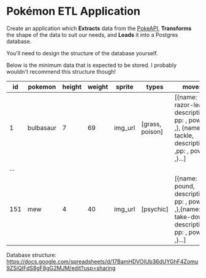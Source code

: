 # Pokémon ETL Application

Create an application which **Extracts** data from the [PokeAPI](https://pokeapi.co), **Transforms** the shape of the data to suit our needs, and **Loads** it into a Postgres database.

You'll need to design the structure of the database yourself.

Below is the minimum data that is expected to be stored. I probably wouldn't recommend this structure though!

| id  | pokemon   | height | weight | sprite  | types           | moves                                                                                               |
| --- | --------- | ------ | ------ | ------- | --------------- | --------------------------------------------------------------------------------------------------- |
| 1   | bulbasaur | 7      | 69     | img_url | [grass, poison] | [{name: razor-leaf, description:, pp: , power: ,}, {name: tackle, description: ,pp: , power: ,}...] |
| ... |           |        |        |         |                 |                                                                                                     |
| 151 | mew       | 4      | 40     | img_url | [psychic]       | [{name: pound, description:, pp: , power ,},{name: take-down, description:, pp: , power ,}...]      |

Database structure: https://docs.google.com/spreadsheets/d/17BamHDVOIUb36dUYGhF4Zomu9ZSiQIFdS8gF8gG2MJM/edit?usp=sharing
